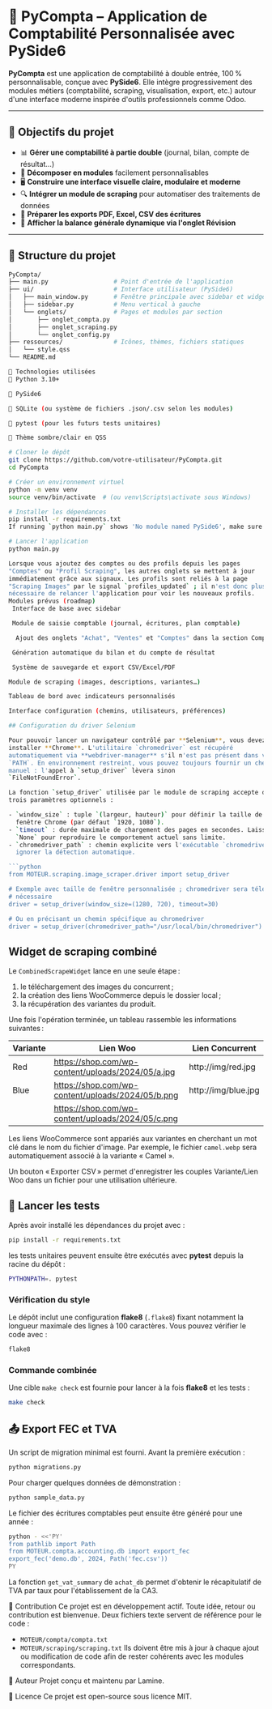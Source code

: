 # 🧾 PyCompta – Application de Comptabilité Personnalisée avec PySide6

**PyCompta** est une application de comptabilité à double entrée, 100 % personnalisable, conçue avec **PySide6**. Elle intègre progressivement des modules métiers (comptabilité, scraping, visualisation, export, etc.) autour d'une interface moderne inspirée d'outils professionnels comme Odoo.

---

## 🚀 Objectifs du projet

- 📊 **Gérer une comptabilité à partie double** (journal, bilan, compte de résultat…)
- 🧩 **Décomposer en modules** facilement personnalisables
- 🖥️ **Construire une interface visuelle claire, modulaire et moderne**
- 🔍 **Intégrer un module de scraping** pour automatiser des traitements de données
- 📁 **Préparer les exports PDF, Excel, CSV des écritures**
- 🧮 **Afficher la balance générale dynamique via l'onglet Révision**

---

## 📐 Structure du projet

```bash
PyCompta/
├── main.py                  # Point d'entrée de l'application
├── ui/                      # Interface utilisateur (PySide6)
│   ├── main_window.py       # Fenêtre principale avec sidebar et widgets
│   ├── sidebar.py           # Menu vertical à gauche
│   └── onglets/             # Pages et modules par section
│       ├── onglet_compta.py
│       ├── onglet_scraping.py
│       └── onglet_config.py
├── ressources/              # Icônes, thèmes, fichiers statiques
│   └── style.qss
└── README.md

🧱 Technologies utilisées
🐍 Python 3.10+

💠 PySide6

📁 SQLite (ou système de fichiers .json/.csv selon les modules)

🧪 pytest (pour les futurs tests unitaires)

💅 Thème sombre/clair en QSS

# Cloner le dépôt
git clone https://github.com/votre-utilisateur/PyCompta.git
cd PyCompta

# Créer un environnement virtuel
python -m venv venv
source venv/bin/activate  # (ou venv\Scripts\activate sous Windows)

# Installer les dépendances
pip install -r requirements.txt
If running `python main.py` shows 'No module named PySide6', make sure you executed `pip install -r requirements.txt`.

# Lancer l'application
python main.py

Lorsque vous ajoutez des comptes ou des profils depuis les pages
"Comptes" ou "Profil Scraping", les autres onglets se mettent à jour
immédiatement grâce aux signaux. Les profils sont reliés à la page
"Scraping Images" par le signal `profiles_updated` ; il n'est donc plus
nécessaire de relancer l'application pour voir les nouveaux profils.
Modules prévus (roadmap)
 Interface de base avec sidebar

 Module de saisie comptable (journal, écritures, plan comptable)

  Ajout des onglets "Achat", "Ventes" et "Comptes" dans la section Comptabilité

 Génération automatique du bilan et du compte de résultat

 Système de sauvegarde et export CSV/Excel/PDF

Module de scraping (images, descriptions, variantes…)

Tableau de bord avec indicateurs personnalisés

Interface configuration (chemins, utilisateurs, préférences)

## Configuration du driver Selenium

Pour pouvoir lancer un navigateur contrôlé par **Selenium**, vous devez
installer **Chrome**. L'utilitaire `chromedriver` est récupéré
automatiquement via **webdriver‑manager** s'il n'est pas présent dans votre
`PATH`. En environnement restreint, vous pouvez toujours fournir un chemin
manuel : l'appel à `setup_driver` lèvera sinon
`FileNotFoundError`.

La fonction `setup_driver` utilisée par le module de scraping accepte désormais
trois paramètres optionnels :

- `window_size` : tuple `(largeur, hauteur)` pour définir la taille de la
  fenêtre Chrome (par défaut `1920, 1080`).
- `timeout` : durée maximale de chargement des pages en secondes. Laisser
  `None` pour reproduire le comportement actuel sans limite.
- `chromedriver_path` : chemin explicite vers l'exécutable `chromedriver` pour
  ignorer la détection automatique.

```python
from MOTEUR.scraping.image_scraper.driver import setup_driver

# Exemple avec taille de fenêtre personnalisée ; chromedriver sera téléchargé si
# nécessaire
driver = setup_driver(window_size=(1280, 720), timeout=30)

# Ou en précisant un chemin spécifique au chromedriver
driver = setup_driver(chromedriver_path="/usr/local/bin/chromedriver")
```

## Widget de scraping combiné

Le `CombinedScrapeWidget` lance en une seule étape :

1. le téléchargement des images du concurrent ;
2. la création des liens WooCommerce depuis le dossier local ;
3. la récupération des variantes du produit.

Une fois l'opération terminée, un tableau rassemble les informations suivantes :

| Variante | Lien Woo | Lien Concurrent |
|----------|----------|-----------------|
| Red | https://shop.com/wp-content/uploads/2024/05/a.jpg | http://img/red.jpg |
| Blue | https://shop.com/wp-content/uploads/2024/05/b.png | http://img/blue.jpg |
|  | https://shop.com/wp-content/uploads/2024/05/c.png |  |

Les liens WooCommerce sont appariés aux variantes en cherchant un mot clé
dans le nom du fichier d'image. Par exemple, le fichier `camel.webp` sera
automatiquement associé à la variante « Camel ».

Un bouton « Exporter CSV » permet d'enregistrer les couples Variante/Lien Woo
dans un fichier pour une utilisation ultérieure.

## 🧪 Lancer les tests

Après avoir installé les dépendances du projet avec :

```bash
pip install -r requirements.txt
```

les tests unitaires peuvent ensuite être exécutés avec **pytest** depuis la racine du dépôt :

```bash
PYTHONPATH=. pytest

```

### Vérification du style

Le dépôt inclut une configuration **flake8** (`.flake8`) fixant notamment la
longueur maximale des lignes à 100 caractères. Vous pouvez vérifier le code
avec :

```bash
flake8
```

### Commande combinée

Une cible `make check` est fournie pour lancer à la fois **flake8** et les tests :

```bash
make check
```

## 📤 Export FEC et TVA

Un script de migration minimal est fourni. Avant la première exécution :

```bash
python migrations.py
```

Pour charger quelques données de démonstration :

```bash
python sample_data.py
```

Le fichier des écritures comptables peut ensuite être généré pour une année :

```bash
python - <<'PY'
from pathlib import Path
from MOTEUR.compta.accounting.db import export_fec
export_fec('demo.db', 2024, Path('fec.csv'))
PY
```

La fonction `get_vat_summary` de `achat_db` permet d'obtenir le récapitulatif de TVA par taux pour l'établissement de la CA3.

🔧 Contribution
Ce projet est en développement actif. Toute idée, retour ou contribution est bienvenue.
Deux fichiers texte servent de référence pour le code :
- `MOTEUR/compta/compta.txt`
- `MOTEUR/scraping/scraping.txt`
Ils doivent être mis à jour à chaque ajout ou modification de code afin de rester cohérents avec les modules correspondants.

🧠 Auteur
Projet conçu et maintenu par Lamine.

📄 Licence
Ce projet est open-source sous licence MIT.
